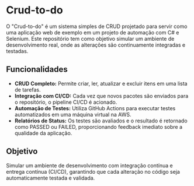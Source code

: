# Crud-to-do

O "Crud-to-do" é um sistema simples de CRUD projetado para servir como uma aplicação web de exemplo em um projeto de automação com C# e Selenium. Este repositório tem como objetivo simular um ambiente de desenvolvimento real, onde as alterações são continuamente integradas e testadas.

## Funcionalidades

- **CRUD Completo:** Permite criar, ler, atualizar e excluir itens em uma lista de tarefas.
- **Integração com CI/CD:** Cada vez que novos pacotes são enviados para o repositório, o pipeline CI/CD é acionado.
- **Automação de Testes:** Utiliza GitHub Actions para executar testes automatizados em uma máquina virtual na AWS.
- **Relatórios de Status:** Os testes são avaliados e o resultado é retornado como PASSED ou FAILED, proporcionando feedback imediato sobre a qualidade da aplicação.

## Objetivo

Simular um ambiente de desenvolvimento com integração contínua e entrega contínua (CI/CD), garantindo que cada alteração no código seja automaticamente testada e validada.
